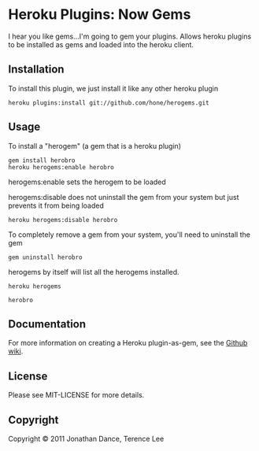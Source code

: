# Heroku Plugins: Now Gems

I hear you like gems...I'm going to gem your plugins. Allows heroku plugins to be installed as gems and loaded into the heroku client.

## Installation

To install this plugin, we just install it like any other heroku plugin

    heroku plugins:install git://github.com/hone/herogems.git

## Usage

To install a "herogem" (a gem that is a heroku plugin)

    gem install herobro
    heroku herogems:enable herobro

herogems:enable sets the herogem to be loaded

herogems:disable does not uninstall the gem from your system but just prevents it from being loaded

    heroku herogems:disable herobro

To completely remove a gem from your system, you'll need to uninstall the gem

    gem uninstall herobro

herogems by itself will list all the herogems installed.

    heroku herogems

    herobro

## Documentation

For more information on creating a Heroku plugin-as-gem, see the [Github wiki](https://github.com/hone/herogems/wiki).

## License

Please see MIT-LICENSE for more details.

## Copyright

Copyright © 2011 Jonathan Dance, Terence Lee 
